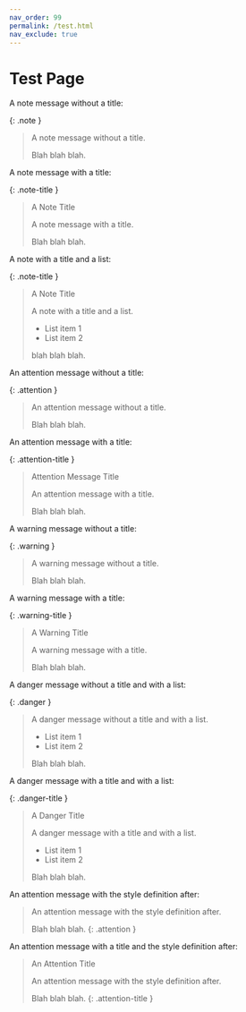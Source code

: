 ```yaml
---
nav_order: 99
permalink: /test.html
nav_exclude: true
---
```


# Test Page

A note message without a title:

{: .note }
> A note message without a title.
>
> Blah blah blah.

A note message with a title:

{: .note-title }
> A Note Title
>
> A note message with a title.
>
> Blah blah blah.

A note with a title and a list:

{: .note-title }
> A Note Title
>
> A note with a title and a list.
>
> * List item 1
> * List item 2
>
> blah blah blah.

An attention message without a title:

{: .attention }
> An attention message without a title.
>
> Blah blah blah.

An attention message with a title:

{: .attention-title }
> Attention Message Title
>
> An attention message with a title.
>
> Blah blah blah.

A warning message without a title:

{: .warning }
> A warning message without a title.
>
> Blah blah blah.

A warning message with a title:

{: .warning-title }
> A Warning Title
>
> A warning message with a title.
>
> Blah blah blah.

A danger message without a title and with a list:

{: .danger }
> A danger message without a title and with a list.
>
> * List item 1
> * List item 2
>
> Blah blah blah.

A danger message with a title and with a list:

{: .danger-title }
> A Danger Title
>
> A danger message with a title and with a list.
>
> * List item 1
> * List item 2
>
> Blah blah blah.

An attention message with the style definition after:

> An attention message with the style definition after.
>
> Blah blah blah.
{: .attention }

An attention message with a title and the style definition after:

> An Attention Title
>
> An attention message with the style definition after.
>
> Blah blah blah.
{: .attention-title }
